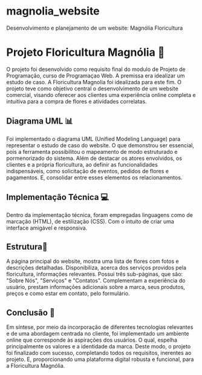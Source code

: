 # magnolia_website
Desenvolvimento e planejamento de um website: Magnólia Floricultura

# Projeto Floricultura Magnólia 🌸

O projeto foi desenvolvido como requisito final do modulo de Projeto de Programação, curso de Programaçao Web. A premissa era idealizar um estudo de caso. A Floricultura Magnolia foi idealizada para este fim. 
O projeto teve como objetivo central o desenvolvimento de um website comercial, visando oferecer aos clientes uma experiência online completa e intuitiva para a compra de flores e atividades correlatas.


## Diagrama UML 📊

Foi implementado o diagrama UML (Unified Modeling Language) para representar o estudo de caso do website. O que demonstrou ser essencial, pois a ferramenta possibilitou o mapeamento de modo estruturado e pormenorizado do sistema. Além de destacar os atores envolvidos, os clientes e a própria floricultura, ao definir as funcionalidades indispensáveis, como solicitação de eventos, pedidos de flores e pagamentos. E, consolidar entre esses elementos os relacionamentos.

## Implementação Técnica 💻

Dentro da implementação técnica, foram empregadas linguagens como de marcação (HTML), de estilização (CSS). Com o intuito de criar uma interface amigável e responsiva.

## Estrutura🌟

A página principal do website, mostra uma lista de flores com fotos e descrições detalhadas. Disponibiliza, acerca dos serviços providos pela floricultura, informações relevantes. 
Possui três sub-páginas, que são: "Sobre Nós", "Serviços" e "Contatos". Complementam a experiência do usuário, prestam informações adicionais sobre a marca, seus produtos, preços e como estar em contato, pelo formulário.


## Conclusão 🌟

Em síntese, por meio da incorporação de diferentes tecnologias relevantes e de uma abordagem centrada no cliente, foi implementado um ambiente online que corresponde às aspirações dos usuários. O qual, espelha principalmente os valores e a identidade da marca. Deste modo, o projeto foi finalizado com sucesso, completando todos os requisitos, inerentes ao projeto. E, proporcionando uma plataforma digital robusta e funcional, para a Floricultura Magnólia.
